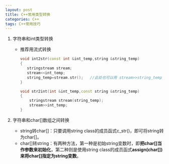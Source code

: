 ```yaml
---
layout: post
title: C++常用类型转换
categories: C++
tags: C++常用技巧
---
```




1. 字符串和int类型转换

   - 推荐用流式转换

     ```c++
     void int2str(const int &int_temp,string &string_temp)  
     {  
     	stringstream stream;  
     	stream<<int_temp;  
     	string_temp=stream.str();   //此处也可以用 stream>>string_temp  
     }

     void str2int(int &int_temp,const string &string_temp)  
     {  
         stringstream stream(string_temp);  
         stream>>int_temp;  
     }
     ```

2. 字符串和char[]数组之间转换

   - string转char[]：只要调用string class的成员函式c_str()，即可将string转为char[]。
   - char[]转string：有两种方法，第一种是初始string变数时，即**把char[]当作参数来初始化**，第二种则是使用string class的成员函式**assign(char[])来将char[]指定为string变数**。